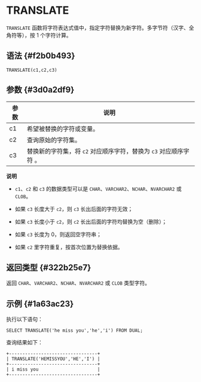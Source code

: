 TRANSLATE 
==============================



`TRANSLATE` 函数将字符表达式值中，指定字符替换为新字符。多字节符（汉字、全角符等），按 1 个字符计算。

语法 {#f2b0b493}
--------------

    TRANSLATE(c1,c2,c3)



参数 {#3d0a2df9}
--------------



| 参数 |                   说明                    |
|----|-----------------------------------------|
| c1 | 希望被替换的字符或变量。                            |
| c2 | 查询原始的字符集。                               |
| c3 | 替换新的字符集，将 `c2` 对应顺序字符，替换为 `c3` 对应顺序字符 。 |


**说明**



* `c1`、`c2` 和 `c3` 的数据类型可以是 `CHAR`、`VARCHAR2`、`NCHAR`、`NVARCHAR2` 或 `CLOB`。

  

* 如果 `c3` 长度大于 `c2`，则 `c3` 长出后面的字符无效；

  

* 如果 `c3` 长度小于 `c2`，则 `c2` 长出后面的字符均替换为空（删除）；

  

* 如果 `c3` 长度为 0，则返回空字符串；

  

* 如果 `c2` 里字符重复，按首次位置为替换依据。

  




返回类型 {#322b25e7}
----------------

返回 `CHAR`、`VARCHAR2`、`NCHAR`、`NVARCHAR2` 或 `CLOB` 类型字符。

示例 {#1a63ac23}
--------------

执行以下语句：

    SELECT TRANSLATE('he miss you','he','i') FROM DUAL;



查询结果如下：

    +---------------------------------+
    | TRANSLATE('HEMISSYOU','HE','I') |
    +---------------------------------+
    | i miss you                      |
    +---------------------------------+


